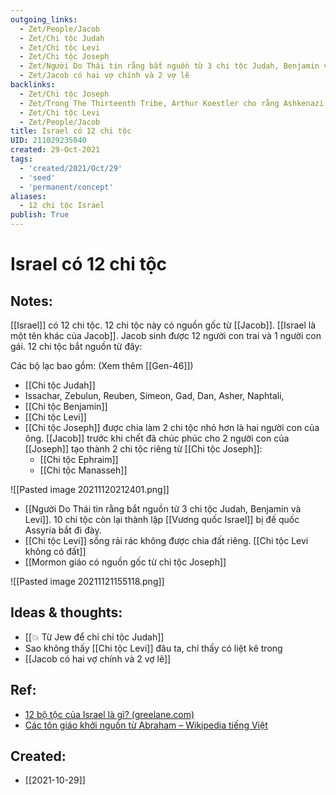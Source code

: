```yaml
---
outgoing_links:
  - Zet/People/Jacob
  - Zet/Chi tộc Judah
  - Zet/Chi tộc Levi
  - Zet/Chi tộc Joseph
  - Zet/Người Do Thái tin rằng bắt nguồn từ 3 chi tộc Judah, Benjamin và Levi
  - Zet/Jacob có hai vợ chính và 2 vợ lẽ
backlinks:
  - Zet/Chi tộc Joseph
  - Zet/Trong The Thirteenth Tribe, Arthur Koestler cho rằng Ashkenazi là Do thái giả
  - Zet/Chi tộc Levi
  - Zet/People/Jacob
title: Israel có 12 chi tộc
UID: 211029235040
created: 29-Oct-2021
tags:
  - 'created/2021/Oct/29'
  - 'seed'
  - 'permanent/concept'
aliases:
  - 12 chi tộc Israel
publish: True
---
```

# Israel có 12 chi tộc

## Notes:
[[Israel]] có 12 chi tộc. 12 chi tộc này có nguồn gốc từ [[Jacob]]. [[Israel là một tên khác của Jacob]]. Jacob sinh được 12 người con trai và 1 người con gái. 12 chi tộc bắt nguồn từ đây:

Các bộ lạc bao gồm: (Xem thêm [[Gen-46]])

- [[Chi tộc Judah]]
- Issachar, Zebulun, Reuben, Simeon, Gad, Dan, Asher, Naphtali, 
- [[Chi tộc Benjamin]]
- [[Chi tộc Levi]]
- [[Chi tộc Joseph]] được chia làm 2 chi tộc nhỏ hơn là hai người con của ông. [[Jacob]] trước khi chết đã chúc phúc cho 2 người con của [[Joseph]] tạo thành 2 chi tộc riêng từ [[Chi tộc Joseph]]:
	- [[Chi tộc Ephraim]]
	- [[Chi tộc Manasseh]] 

![[Pasted image 20211120212401.png]]

- [[Người Do Thái tin rằng bắt nguồn từ 3 chi tộc Judah, Benjamin và Levi]]. 10 chi tộc còn lại thành lập [[Vương quốc Israel]] bị đế quốc Assyria bắt đi đày.
- [[Chi tộc Levi]] sống rải rác không được chia đất riêng. [[Chi tộc Levi không có đất]]
- [[Mormon giáo có nguồn gốc từ chi tộc Joseph]]

![[Pasted image 20211121155118.png]]

## Ideas & thoughts:
- [[💥 Từ Jew để chỉ chi tộc Judah]]
- Sao không thấy [[Chi tộc Levi]] đâu ta, chỉ thấy có liệt kê trong 
- [[Jacob có hai vợ chính và 2 vợ lẽ]]

## Ref:
- [12 bộ tộc của Israel là gì? (greelane.com)](https://www.greelane.com/vi/nh%C3%A2n-v%C4%83n/l%E1%BB%8Bch-s%E1%BB%AD--v%C4%83n-h%C3%B3a/twelve-tribes-of-israel-119340/)
- [Các tôn giáo khởi nguồn từ Abraham – Wikipedia tiếng Việt](https://vi.wikipedia.org/wiki/C%C3%A1c_t%C3%B4n_gi%C3%A1o_kh%E1%BB%9Fi_ngu%E1%BB%93n_t%E1%BB%AB_Abraham)

## Created:
- [[2021-10-29]]
